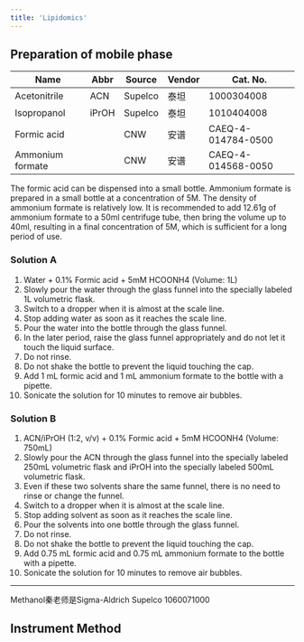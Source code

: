 ```yaml
---
title: 'Lipidomics'
---
```


## Preparation of mobile phase

|Name|Abbr|Source|Vendor|Cat. No.|
|-|-|-|-|-|
|Acetonitrile|ACN|Supelco|泰坦|1000304008|
|Isopropanol|iPrOH|Supelco|泰坦|1010404008|
|Formic acid||CNW|安谱|CAEQ-4-014784-0500|
|Ammonium formate||CNW|安谱|CAEQ-4-014568-0050|

The formic acid can be dispensed into a small bottle.
Ammonium formate is prepared in a small bottle at a concentration of 5M. The density of ammonium formate is relatively low. It is recommended to add 12.61g of ammonium formate to a 50ml centrifuge tube, then bring the volume up to 40ml, resulting in a final concentration of 5M, which is sufficient for a long period of use.

### Solution A

1. Water + 0.1% Formic acid + 5mM HCOONH4 (Volume: 1L)
2. Slowly pour the water through the glass funnel into the specially labeled 1L volumetric flask.
3. Switch to a dropper when it is almost at the scale line.
4. Stop adding water as soon as it reaches the scale line.
5. Pour the water into the bottle through the glass funnel.
6. In the later period, raise the glass funnel appropriately and do not let it touch the liquid surface.
7. Do not rinse.
8. Do not shake the bottle to prevent the liquid touching the cap.
9. Add 1 mL formic acid and 1 mL ammonium formate to the bottle with a pipette.
10. Sonicate the solution for 10 minutes to remove air bubbles.

### Solution B

1. ACN/iPrOH (1:2, v/v) + 0.1% Formic acid + 5mM HCOONH4 (Volume: 750mL)
2. Slowly pour the ACN through the glass funnel into the specially labeled 250mL volumetric flask and iPrOH into the specially labeled 500mL volumetric flask.
3. Even if these two solvents share the same funnel, there is no need to rinse or change the funnel.
4. Switch to a dropper when it is almost at the scale line.
5. Stop adding solvent as soon as it reaches the scale line.
6. Pour the solvents into one bottle through the glass funnel.
7. Do not rinse.
8. Do not shake the bottle to prevent the liquid touching the cap.
9. Add 0.75 mL formic acid and 0.75 mL ammonium formate to the bottle with a pipette.
10. Sonicate the solution for 10 minutes to remove air bubbles.

---
Methanol秦老师是Sigma-Aldrich Supelco 1060071000

## Instrument Method